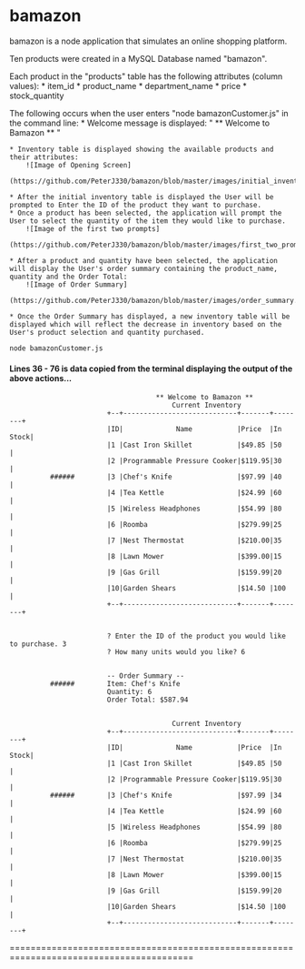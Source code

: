 # bamazon
bamazon is a node application that simulates an online shopping platform.

Ten products were created in a MySQL Database named "bamazon".

Each product in the "products" table has the following attributes (column values):
    * item_id
    * product_name
    * department_name
    * price
    * stock_quantity

    

The following occurs when the user enters "node bamazonCustomer.js" in the command line:
    * Welcome message is displayed: " ** Welcome to Bamazon ** "

    * Inventory table is displayed showing the available products and their attributes:
        ![Image of Opening Screen]
        (https://github.com/PeterJ330/bamazon/blob/master/images/initial_inventory.png)
    
    * After the initial inventory table is displayed the User will be prompted to Enter the ID of the product they want to purchase.
    * Once a product has been selected, the application will prompt the User to select the quantity of the item they would like to purchase. 
        ![Image of the first two prompts]
        (https://github.com/PeterJ330/bamazon/blob/master/images/first_two_prompts.png)
    
    * After a product and quantity have been selected, the application will display the User's order summary containing the product_name, quantity and the Order Total:
        ![Image of Order Summary]
        (https://github.com/PeterJ330/bamazon/blob/master/images/order_summary.png)

    * Once the Order Summary has displayed, a new inventory table will be displayed which will reflect the decrease in inventory based on the User's product selection and quantity purchased.

    node bamazonCustomer.js 

#### Lines 36 - 76 is data copied from the terminal displaying the output of the above actions...
                                        ** Welcome to Bamazon **
                                            Current Inventory
                            +--+----------------------------+-------+--------+
                            |ID|             Name           |Price  |In Stock|
                            |1 |Cast Iron Skillet           |$49.85 |50      |
                            |2 |Programmable Pressure Cooker|$119.95|30      |
              ######        |3 |Chef's Knife                |$97.99 |40      |
                            |4 |Tea Kettle                  |$24.99 |60      |
                            |5 |Wireless Headphones         |$54.99 |80      |
                            |6 |Roomba                      |$279.99|25      |
                            |7 |Nest Thermostat             |$210.00|35      |
                            |8 |Lawn Mower                  |$399.00|15      |
                            |9 |Gas Grill                   |$159.99|20      |
                            |10|Garden Shears               |$14.50 |100     |
                            +--+----------------------------+-------+--------+


                            ? Enter the ID of the product you would like to purchase. 3
                            ? How many units would you like? 6


                            -- Order Summary -- 
              ######        Item: Chef's Knife
                            Quantity: 6
                            Order Total: $587.94


                                            Current Inventory
                            +--+----------------------------+-------+--------+
                            |ID|             Name           |Price  |In Stock|
                            |1 |Cast Iron Skillet           |$49.85 |50      |
                            |2 |Programmable Pressure Cooker|$119.95|30      |
              ######        |3 |Chef's Knife                |$97.99 |34      |
                            |4 |Tea Kettle                  |$24.99 |60      |
                            |5 |Wireless Headphones         |$54.99 |80      |
                            |6 |Roomba                      |$279.99|25      |
                            |7 |Nest Thermostat             |$210.00|35      |
                            |8 |Lawn Mower                  |$399.00|15      |
                            |9 |Gas Grill                   |$159.99|20      |
                            |10|Garden Shears               |$14.50 |100     |
                            +--+----------------------------+-------+--------+
=========================================================================================

                                
